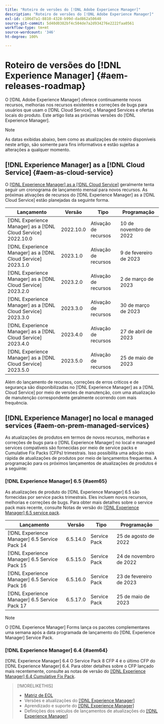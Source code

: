 ```yaml
---
title: "Roteiro de versões do [!DNL Adobe Experience Manager]"
description: "Roteiro de versões do [!DNL Adobe Experience Manager]"
exl-id: c106d7a1-8810-4328-b99d-dad862a50640
source-git-commit: 5d40d0382bf4c504de7a2d934276e2222faa0561
workflow-type: tm+mt
source-wordcount: '346'
ht-degree: 100%

---
```


# Roteiro de versões do [!DNL Experience Manager] {#aem-releases-roadmap}

O [!DNL Adobe Experience Manager] oferece continuamente novos recursos, melhorias nos recursos existentes e correções de bugs para usuários que usam o [!DNL Cloud Service], o Managed Services e ofertas locais do produto. Este artigo lista as próximas versões do [!DNL Experience Manager].

>[!NOTE]
>
>As datas exibidas abaixo, bem como as atualizações de roteiro disponíveis neste artigo, são somente para fins informativos e estão sujeitas a alterações a qualquer momento.

## [!DNL Experience Manager] as a [!DNL Cloud Service] {#aem-as-cloud-service}

O [[!DNL Experience Manager] as a [!DNL Cloud Service]](https://experienceleague.adobe.com/docs/experience-manager-cloud-service/release-notes/home.html?lang=pt-BR) geralmente tenta seguir um cronograma de lançamento mensal para novos recursos. As próximas ativações de recursos do [!DNL Experience Manager] as a [!DNL Cloud Service] estão planejadas da seguinte forma.

| Lançamento | Versão | Tipo | Programação |
|---|---|---|---|
| [!DNL Experience Manager] as a [!DNL Cloud Service] 2022.10.0 | 2022.10.0 | Ativação de recursos | 10 de novembro de 2022 |
| [!DNL Experience Manager] as a [!DNL Cloud Service] 2023.1.0 | 2023.1.0 | Ativação de recursos | 9 de fevereiro de 2023 |
| [!DNL Experience Manager] as a [!DNL Cloud Service] 2023.2.0 | 2023.2.0 | Ativação de recursos | 2 de março de 2023 |
| [!DNL Experience Manager] as a [!DNL Cloud Service] 2023.3.0 | 2023.3.0 | Ativação de recursos | 30 de março de 2023 |
| [!DNL Experience Manager] as a [!DNL Cloud Service] 2023.4.0 | 2023.4.0 | Ativação de recursos | 27 de abril de 2023 |
| [!DNL Experience Manager] as a [!DNL Cloud Service] 2023.5.0 | 2023.5.0 | Ativação de recursos | 25 de maio de 2023 |

Além do lançamento de recursos, correções de erros críticos e de segurança são disponibilizadas no [!DNL Experience Manager] as a [!DNL Cloud Service] por meio de versões de manutenção, com uma atualização de manutenção correspondente geralmente ocorrendo com mais frequência.

## [!DNL Experience Manager] no local e managed services {#aem-on-prem-managed-services}

As atualizações de produtos em termos de novos recursos, melhorias e correções de bugs para o [!DNL Experience Manager] no local e managed services compatíveis são fornecidas por meio de service packs e Cumulative Fix Packs (CFPs) trimestrais. Isso possibilita uma adoção mais rápida de atualizações de produtos por meio de lançamentos frequentes. A programação para os próximos lançamentos de atualizações de produtos é a seguinte:

### [!DNL Experience Manager] 6.5 {#aem65}

As atualizações de produto do [!DNL Experience Manager] 6.5 são fornecidas por service packs trimestrais. Eles incluem novos recursos, melhorias e correções de bugs. Para obter mais detalhes sobre o service pack mais recente, consulte Notas de versão do [[!DNL Experience Manager] 6.5 service pack](https://experienceleague.adobe.com/docs/experience-manager-65/release-notes/release-notes.html?lang=pt-BR).

| Lançamento | Versão | Tipo | Programação |
|---|---|---|---|
| [!DNL Experience Manager] 6.5 Service Pack 14 | 6.5.14.0 | Service Pack | 25 de agosto de 2022 |
| [!DNL Experience Manager] 6.5 Service Pack 15 | 6.5.15.0 | Service Pack | 24 de novembro de 2022 |
| [!DNL Experience Manager] 6.5 Service Pack 16 | 6.5.16.0 | Service Pack | 23 de fevereiro de 2023 |
| [!DNL Experience Manager] 6.5 Service Pack 17 | 6.5.17.0 | Service Pack | 25 de maio de 2023 |

>[!NOTE]
>
>O [!DNL Experience Manager] Forms lança os pacotes complementares uma semana após a data programada de lançamento do [!DNL Experience Manager] Service Pack.

### [!DNL Experience Manager] 6.4 {#aem64}

[!DNL Experience Manager] 6.4 O Service Pack 8 CFP 4 é o último CFP do [!DNL Experience Manager] 6.4. Para obter detalhes sobre o CFP lançado mais recentemente, consulte as notas de versão do [[!DNL Experience Manager] 6.4 Cumulative Fix Pack](https://experienceleague.adobe.com/docs/experience-manager-64/release-notes/cfp-release-notes.html?lang=pt-BR).

>[!MORELIKETHIS]
>
>* [Matriz de EOL](https://helpx.adobe.com/br/support/programs/eol-matrix.html)
>* Versões e atualizações do [[!DNL Experience Manager] ](https://helpx.adobe.com/br/experience-manager/aem-releases-updates.html)
>* Aprendizado e suporte do [[!DNL Experience Manager] ](https://experienceleague.adobe.com/docs/experience-manager-cloud-service.html?lang=pt-BR)
>* Definições dos veículos de lançamentos de atualizações do [[!DNL Experience Manager] ](/help/update-release-vehicle-definitions.md)

